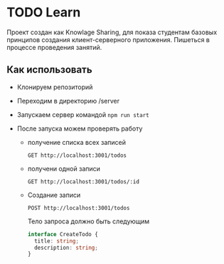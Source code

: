 # TODO Learn

Проект создан как Knowlage Sharing, для показа студентам базовых принципов создания клиент-серверного приложения. Пишеться в процессе проведения занятий.

## Как использовать

- Клонируем репозиторий
- Переходим в директорию /server
- Запускаем сервер командой `npm run start`
- После запуска можем проверять работу

  - получение списка всех записей

    ```http
    GET http://localhost:3001/todos
    ```

  - получени одной записи

    ```http
    GET http://localhost:3001/todos/:id
    ```

  - Создание записи
    ```http
    POST http://localhost:3001/todos
    ```
    Тело запроса должно быть следующим
    ```ts
    interface CreateTodo {
      title: string;
      description: string;
    }
    ```
